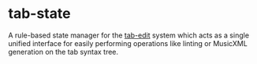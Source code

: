 # tab-state
A rule-based state manager for the [tab-edit](https://github.com/tab-edit/tab-edit) system which acts as a single unified interface for easily performing operations like linting or MusicXML generation on the tab syntax tree.
